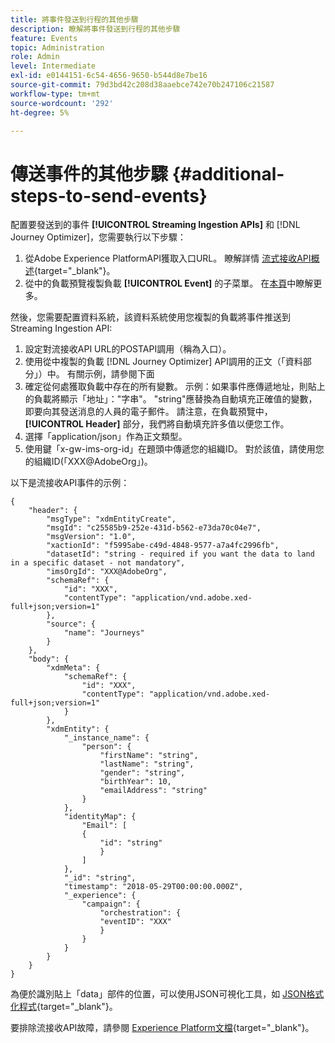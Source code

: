 ```yaml
---
title: 將事件發送到行程的其他步驟
description: 瞭解將事件發送到行程的其他步驟
feature: Events
topic: Administration
role: Admin
level: Intermediate
exl-id: e0144151-6c54-4656-9650-b544d8e7be16
source-git-commit: 79d3bd42c208d38aaebce742e70b247106c21587
workflow-type: tm+mt
source-wordcount: '292'
ht-degree: 5%

---
```


# 傳送事件的其他步驟 {#additional-steps-to-send-events}

配置要發送到的事件 **[!UICONTROL Streaming Ingestion APIs]** 和 [!DNL Journey Optimizer]，您需要執行以下步驟：

1. 從Adobe Experience PlatformAPI獲取入口URL。 瞭解詳情 [流式接收API概述](https://experienceleague.adobe.com/docs/experience-platform/ingestion/streaming/overview.html?lang=zh-Hant){target=&quot;_blank&quot;}。
1. 從中的負載預覽複製負載 **[!UICONTROL Event]** 的子菜單。 在[本頁](../event/about-creating.md#define-the-payload-fields)中瞭解更多。

然後，您需要配置資料系統，該資料系統使用您複製的負載將事件推送到Streaming Ingestion API:

1. 設定對流接收API URL的POSTAPI調用（稱為入口）。
1. 使用從中複製的負載 [!DNL Journey Optimizer] API調用的正文（「資料部分」）中。 有關示例，請參閱下面
1. 確定從何處獲取負載中存在的所有變數。 示例：如果事件應傳遞地址，則貼上的負載將顯示「地址」：&quot;字串&quot;。 &quot;string&quot;應替換為自動填充正確值的變數，即要向其發送消息的人員的電子郵件。 請注意，在負載預覽中， **[!UICONTROL Header]** 部分，我們將自動填充許多值以便您工作。
1. 選擇「application/json」作為正文類型。
1. 使用鍵「x-gw-ims-org-id」在題頭中傳遞您的組織ID。 對於該值，請使用您的組織ID(「XXX@AdobeOrg」)。

以下是流接收API事件的示例：

```
{
    "header": {
        "msgType": "xdmEntityCreate",
        "msgId": "c25585b9-252e-431d-b562-e73da70c04e7",
        "msgVersion": "1.0",
        "xactionId": "f5995abe-c49d-4848-9577-a7a4fc2996fb",
        "datasetId": "string - required if you want the data to land in a specific dataset - not mandatory",
        "imsOrgId": "XXX@AdobeOrg",
        "schemaRef": {
            "id": "XXX",
            "contentType": "application/vnd.adobe.xed-full+json;version=1"
        },
        "source": {
            "name": "Journeys"
        }
    },
    "body": {
        "xdmMeta": {
            "schemaRef": {
                "id": "XXX",
                "contentType": "application/vnd.adobe.xed-full+json;version=1"
            }
        },
        "xdmEntity": {
            "_instance_name": {
                "person": {
                    "firstName": "string",
                    "lastName": "string",
                    "gender": "string",
                    "birthYear": 10,
                    "emailAddress": "string"
                }
            },
            "identityMap": {
                "Email": [
                {
                    "id": "string"
                    }
                ]
            },
            "_id": "string",
            "timestamp": "2018-05-29T00:00:00.000Z",
            "_experience": {
                "campaign": {
                    "orchestration": {
                    "eventID": "XXX"
                    }
                }
            }
        }
    }
}
```

為便於識別貼上「data」部件的位置，可以使用JSON可視化工具，如 [JSON格式化程式](https://jsonformatter.curiousconcept.com){target=&quot;_blank&quot;}。

要排除流接收API故障，請參閱 [Experience Platform文檔](https://experienceleague.adobe.com/docs/experience-platform/ingestion/streaming/troubleshooting.html){target=&quot;_blank&quot;}。
